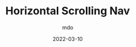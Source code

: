 ---
author: mdo
date: 2022-03-10
tags:
  - javascript
  - scrolling
target_url: https://markdotto.com/2022/03/10/horizontal-scrolling-nav/
title: Horizontal Scrolling Nav
---